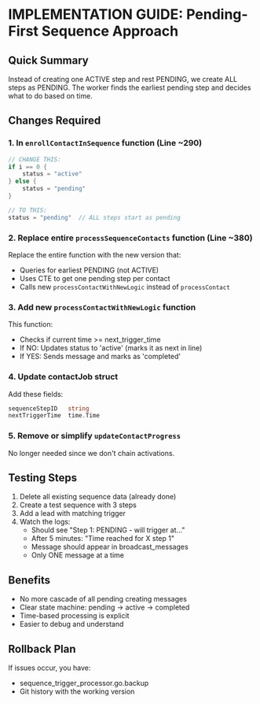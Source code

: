 # IMPLEMENTATION GUIDE: Pending-First Sequence Approach

## Quick Summary
Instead of creating one ACTIVE step and rest PENDING, we create ALL steps as PENDING. The worker finds the earliest pending step and decides what to do based on time.

## Changes Required

### 1. In `enrollContactInSequence` function (Line ~290)
```go
// CHANGE THIS:
if i == 0 {
    status = "active"
} else {
    status = "pending"
}

// TO THIS:
status = "pending"  // ALL steps start as pending
```

### 2. Replace entire `processSequenceContacts` function (Line ~380)
Replace the entire function with the new version that:
- Queries for earliest PENDING (not ACTIVE)
- Uses CTE to get one pending step per contact
- Calls new `processContactWithNewLogic` instead of `processContact`

### 3. Add new `processContactWithNewLogic` function
This function:
- Checks if current time >= next_trigger_time
- If NO: Updates status to 'active' (marks it as next in line)
- If YES: Sends message and marks as 'completed'

### 4. Update contactJob struct
Add these fields:
```go
sequenceStepID   string
nextTriggerTime  time.Time
```

### 5. Remove or simplify `updateContactProgress`
No longer needed since we don't chain activations.

## Testing Steps

1. Delete all existing sequence data (already done)
2. Create a test sequence with 3 steps
3. Add a lead with matching trigger
4. Watch the logs:
   - Should see "Step 1: PENDING - will trigger at..."
   - After 5 minutes: "Time reached for X step 1"
   - Message should appear in broadcast_messages
   - Only ONE message at a time

## Benefits
- No more cascade of all pending creating messages
- Clear state machine: pending → active → completed
- Time-based processing is explicit
- Easier to debug and understand

## Rollback Plan
If issues occur, you have:
- sequence_trigger_processor.go.backup
- Git history with the working version